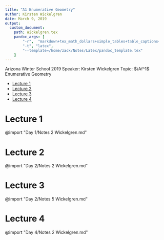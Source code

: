 ```yaml
---
title: "A1 Enumerative Geometry"
author: Kirsten Wickelgren
date: March 9, 2019
output:
  custom_document:
    path: Wickelgren.tex
    pandoc_args: [
        "-r",  "markdown+tex_math_dollars+simple_tables+table_captions+yaml_metadata_block+smart",
        "-t", "latex",
        "--template=/home/zack/Notes/Latex/pandoc_template.tex"
    ]
---
```


Arizona Winter School 2019
Speaker: Kirsten Wickelgren
Topic: $\Af^1$ Enumerative Geometry

- [Lecture 1](#lecture-1)
- [Lecture 2](#lecture-2)
- [Lecture 3](#lecture-3)
- [Lecture 4](#lecture-4)

# Lecture 1
@import "Day 1/Notes 2 Wickelgren.md"

# Lecture 2
@import "Day 2/Notes 2 Wickelgren.md"

# Lecture 3
@import "Day 2/Notes 5 Wickelgren.md"

# Lecture 4
@import "Day 4/Notes 2 Wickelgren.md"